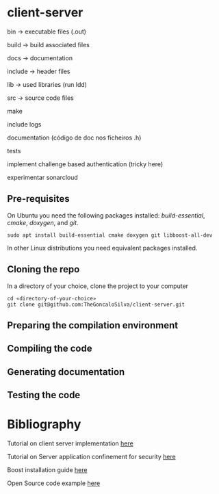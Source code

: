 # client-server

bin -> executable files (.out)

build -> build associated files

docs -> documentation

include -> header files

lib -> used libraries (run ldd)

src -> source code files

make

include logs

documentation (código de doc nos ficheiros .h)

tests

implement challenge based authentication (tricky here)

experimentar sonarcloud

## Pre-requisites

On Ubuntu you need the following packages installed:
_build-essential_, _cmake_, _doxygen_, and _git_.

```
sudo apt install build-essential cmake doxygen git libboost-all-dev
```

In other Linux distributions you need equivalent packages installed.

## Cloning the repo

In a directory of your choice, clone the project to your computer

```
cd «directory-of-your-choice»
git clone git@github.com:TheGoncaloSilva/client-server.git
```

## Preparing the compilation environment

## Compiling the code

## Generating documentation

## Testing the code

# Bibliography

Tutorial on client server implementation [here](https://www.bogotobogo.com/cplusplus/sockets_server_client.php)

Tutorial on Server application confinement for security [here](https://sweet.ua.pt/jpbarraca/course/sio-2223/lab-linux/)

Boost installation guide [here](https://www.boost.org/doc/libs/1_66_0/more/getting_started/unix-variants.html)

Open Source code example [here](https://github.com/iamazeem/TcpClientServerApp)

